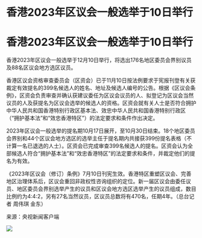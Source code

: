 # 香港2023年区议会一般选举于10日举行

# 香港2023年区议会一般选举于10日举行

香港2023年区议会一般选举于12月10日举行，将选出176名地区委员会界别议员及88名区议会地方选区议员。

香港区议会资格审查委员会（区资会）已于11月10日按法例要求于宪报刊登有关获裁定有效提名的399名候选人的姓名、地址及候选人编号的公告。根据《区议会条例》，区资会负责审查并确认获建议委任为区议会议员的人、拟登记为区议会当然议员的人及获提名为区议会选举的候选人的资格。区资会就有关人士是否符合拥护中华人民共和国香港特别行政区基本法、效忠中华人民共和国香港特别行政区（“拥护基本法”和“效忠香港特区”）的法定要求和条件作出决定。

2023年区议会一般选举的提名期10月17日展开，至10月30日结束。18个地区委员会界别和44个区议会地方选区的选举主任于提名期内共接获399份提名表格（不计算一名已退选的人士）。区资会已完成审查399名候选人的提名。区资会认为全部候选人符合“拥护基本法”和“效忠香港特区”的法定要求和条件，并裁定他们的提名为有效。

《2023年区议会（修订）条例》7月10日刊宪生效。香港特区重塑区议会、完善地区治理体系后，区议会重回非政权性咨询组织的定位。新一届区议会由委任议员、地区委员会界别选举产生的议员和区议会地方选区选举产生的议员组成，数目比例约为4∶4∶2，另有27名当然议员，区议员总数将有470名，任期4年。（总台记者
周伟琪 金东）

来源：央视新闻客户端

![](https://inews.gtimg.com/om_bt/OWhhD_HPX9JUS4O-cBgR0535awsRjmHkta0XvJWkFDJakAA/1000)

